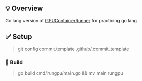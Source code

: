 ## 💡 Overview
Go lang version of [GPUContainerRunner](https://github.com/KensukeNakazawa/GPUContainerRunner) for practicing go lang

## ✅ Setup

> git config commit.template .github/.commit_template

### :hammer: Build 
> go build cmd/rungpu/main.go && mv main rungpu